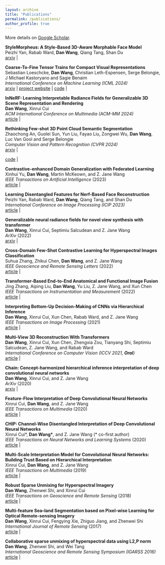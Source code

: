 ```yaml
---
layout: archive
title: "Publications"
permalink: /publications/
author_profile: true
---
```


More details on [Google Scholar](https://scholar.google.com/citations?user=tHbMyNoAAAAJ).

**StyleMorpheus: A Style-Based 3D-Aware Morphable Face Model**\
Peizhi Yan, Rabab Ward, **Dan Wang**, Qiang Tang, Shan Du\
[arxiv](https://arxiv.org/abs/2503.11792) |

**Coarse-To-Fine Tensor Trains for Compact Visual Representations**\
Sebastian Loeschcke, **Dan Wang**, Christian Leth-Espensen, Serge Belongie, J Michael Kastoryano and Sagie Benaim\
*International Conference on Machine Learning (ICML 2024)*\
[arxiv](https://arxiv.org/abs/2406.04332) |
[project website](https://sebulo.github.io/PuTT_website/) |
[code](https://github.com/sebulo/PuTT) |

**InNeRF: Learning Interpretable Radiance Fields for Generalizable 3D Scene Representation and Rendering**\
**Dan Wang**, Xinrui Cui\
*ACM International Conference on Multimedia (ACM-MM 2024)*\
[article](https://dl.acm.org/doi/abs/10.1145/3664647.3681393) |


**Rethinking Few-shot 3D Point Cloud Semantic Segmentation**\
Zhaochong An, Guolei Sun, Yun Liu, Fayao Liu, Zongwei Wu, **Dan Wang**, Luc Van Gool and Serge Belongie\
*Computer Vision and Pattern Recognition (CVPR 2024)*\
[arxiv](https://arxiv.org/abs/2403.00592) |
<!-- [project website](https://vishalned.github.io/mmearth/) | -->
[code](https://github.com/ZhaochongAn/COSeg) |
<!-- [code-model](https://github.com/vishalned/MMEarth-train)  -->

<!-- **StyleMorpheus: A Style-Based 3D-Aware Morphable Face Model**\
Peizhi Yan, Rabab Ward, Dan Wang, Qiang Tang, and Shan Du\
*IEEE Transactions on Multimedia* (Under review, 2024) -->


<!-- **InNeRF: Learning Interpretable Radiance Fields for Generalizable 3D Scene Representation and Rendering**\
Dan Wang, and Xinrui Cui\
*ACM Multimedia Conference* (2024)\ -->

**Contrastive-enhanced Domain Generalization with Federated Learning**\
Xinhui Yu, **Dan Wang**, Martin McKeown, and Z. Jane Wang\
*IEEE Transactions on Artificial Intelligence* (2023)\
[article](https://ieeexplore.ieee.org/document/10192272) | 
<!-- [arxiv](https://arxiv.org/pdf/2204.08322.pdf) | 
[project website](https://langnico.github.io/globalcanopyheight/) |
[explore maps](https://nlang.users.earthengine.app/view/global-canopy-height-2020) | 
[code](https://github.com/langnico/global-canopy-height-model) -->

**Learning Disentangled Features for Nerf-Based Face Reconstruction**\
Peizhi Yan, Rabab Ward, **Dan Wang**, Qiang Tang, and Shan Du\
*International Conference on Image Processing (ICIP 2023)*\
[article](https://ieeexplore.ieee.org/document/10222432) |

**Generalizable neural radiance fields for novel view synthesis with transformer**\
**Dan Wang**, Xinrui Cui, Septimiu Salcudean and Z. Jane Wang\
*ArXiv* (2022)\
[arxiv](https://arxiv.org/abs/2206.05375) | 

**Cross-Domain Few-Shot Contrastive Learning for Hyperspectral Images Classification**\
Suhua Zhang, Zhikui Chen, **Dan Wang**, and Z. Jane Wang\
*IEEE Geoscience and Remote Sensing Letters* (2022)\
[article](https://ieeexplore.ieee.org/document/9970573) | 
<!-- [download maps](https://doi.org/10.5281/zenodo.8154445) -->


**Transformer-Based End-to-End Anatomical and Functional Image Fusion**\
Jing Zhang, Aiping Liu, **Dan Wang**, Yu Liu, Z. Jane Wang, and Xun Chen\
*IEEE Transactions on Instrumentation and Measurement* (2022)\
[article](https://ieeexplore.ieee.org/document/9864213) | 
<!-- [code](https://github.com/D1noFuzi/cocoamapping) |
[explore maps](https://nk.users.earthengine.app/view/cocoa-map)  -->

**Interpreting Bottom-Up Decision-Making of CNNs via Hierarchical Inference**\
**Dan Wang**, Xinrui Cui, Xun Chen, Rabab Ward, and Z. Jane Wang\
*IEEE Transactions on Image Processing* (2021)\
[article](https://ieeexplore.ieee.org/document/9491931) | 
<!-- Committee: Prof. Dr. Konrad Schindler (ETH Zurich), 
Prof. Dr. Jan Dirk Wegner (University of Zurich), 
Prof. Dr. Walter Jetz (Yale University),
Dr. Habil. Bertrand Le Saux (European Space Agency)\
[pdf](https://doi.org/10.3929/ethz-b-000554994) -->

**Multi-View 3D Reconstruction With Transformers**\
**Dan Wang**, Xinrui Cui, Xun Chen, Zhengxia Zou, Tianyang Shi, Septimiu Salcudean, Z. Jane Wang, and Rabab Ward\
*International Conference on Computer Vision (ICCV 2021, **Oral**)*\
[article](https://openaccess.thecvf.com/content/ICCV2021/papers/Wang_Multi-View_3D_Reconstruction_With_Transformers_ICCV_2021_paper.pdf) | 
<!-- [pdf](https://arxiv.org/pdf/2107.07431.pdf) | 
[explore maps](https://nlang.users.earthengine.app/view/canopy-height-and-carbon-stock-southeast-asia-2020) | 
[download maps](http://doi.org/10.5281/zenodo.5012448) -->

**Chain: Concept-harmonized hierarchical inference interpretation of deep convolutional neural networks**\
**Dan Wang**, Xinrui Cui, and Z. Jane Wang\
*ArXiv* (2020)\
[arxiv](https://arxiv.org/abs/2002.01660) |

**Feature-Flow Interpretation of Deep Convolutional Neural Networks**\
Xinrui Cui, **Dan Wang**, and Z. Jane Wang\
*IEEE Transactions on Multimedia* (2020)\
[article](https://ieeexplore.ieee.org/document/9019647) |
<!-- [pdf](https://doi.org/10.1016/j.rse.2021.112760) | 
[code](https://github.com/langnico/GEDI-BDL) | 
[demo dataset](https://share.phys.ethz.ch/~pf/nlangdata/GEDI_BDL_demo.zip) | 
[download map]( https://doi.org/10.5281/zenodo.5112904) -->

**CHIP: Channel-Wise Disentangled Interpretation of Deep Convolutional Neural Networks**\
Xinrui Cui\*, **Dan Wang\***, and Z. Jane Wang (* co-first author)\
*IEEE Transactions on Neural Networks and Learning Systems* (2020)\
[article](https://ieeexplore.ieee.org/abstract/document/8924894) |
<!-- [pdf](https://doi.org/10.5194/hess-25-2567-2021) | 
[code](https://github.com/langnico/GRAINet) | 
[demo dataset](https://share.phys.ethz.ch/~pf/nlangdata/GRAINet_demo_data.zip) -->

**Multi-Scale Interpretation Model for Convolutional Neural Networks: Building Trust Based on Hierarchical Interpretation**\
Xinrui Cui, **Dan Wang**, and Z. Jane Wang\
*IEEE Transactions on Multimedia* (2019)\
[article](https://ieeexplore.ieee.org/document/8653995) |
<!-- [pdf](https://arxiv.org/pdf/1904.13270.pdf) | 
[download maps](https://share.phys.ethz.ch/~pf/nlangdata/gabon_canopy_height_2017.zip) -->

**Robust Sparse Unmixing for Hyperspectral Imagery**\
**Dan Wang**, Zhenwei Shi, and Xinrui Cui\
*IEEE Transactions on Geoscience and Remote Sensing* (2018)\
[article](https://ieeexplore.ieee.org/document/8082740) |
<!-- **[AWARDED BEST PAPER OF THE ISPRS JOURNAL IN 2018](https://www.isprs.org/society/awards/helava/2018.aspx)**\
[pdf](https://arxiv.org/pdf/1910.02675.pdf) | 
[project website](https://registree.ethz.ch/) -->

**Multi-feature Sea–land Segmentation based on Pixel-wise Learning for Optical Remote-sensing Imagery**\
**Dan Wang**, Xinrui Cui, Fengying Xie, Zhiguo Jiang, and Zhenwei Shi\
*International Journal of Remote Sensing* (2017)\
[article](https://www.tandfonline.com/doi/full/10.1080/01431161.2017.1317938) |
<!-- [pdf](https://arxiv.org/pdf/1904.13270.pdf) | 
[download maps](https://share.phys.ethz.ch/~pf/nlangdata/gabon_canopy_height_2017.zip) -->

**Collaborative sparse unmixing of hyperspectral data using L2,P norm**\
**Dan Wang**, Zhenwei Shi, and Wei Tang\
*International Geoscience and Remote Sensing Symposium (IGARSS 2016)*\
[article](https://ieeexplore.ieee.org/document/7730820) |
<!-- [pdf](https://arxiv.org/pdf/1904.13270.pdf) | 
[download maps](https://share.phys.ethz.ch/~pf/nlangdata/gabon_canopy_height_2017.zip) -->

